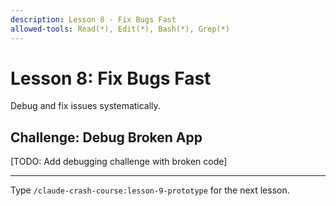 ```yaml
---
description: Lesson 8 - Fix Bugs Fast
allowed-tools: Read(*), Edit(*), Bash(*), Grep(*)
---
```


# Lesson 8: Fix Bugs Fast

Debug and fix issues systematically.

## Challenge: Debug Broken App

[TODO: Add debugging challenge with broken code]

---

Type `/claude-crash-course:lesson-9-prototype` for the next lesson.
